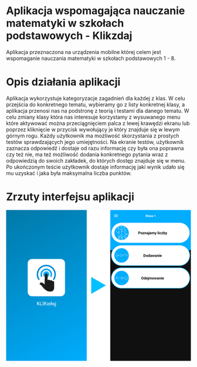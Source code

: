 # Aplikacja wspomagająca nauczanie matematyki w szkołach podstawowych - Klikzdaj
Aplikacja przeznaczona na urządzenia mobilne której celem jest wspomaganie nauczania matematyki w szkołach podstawowych 1 - 8. 

# Opis działania aplikacji
Aplikacja wykorzystuje kategoryzacje zagadnień dla każdej z klas. W celu przejścia do konkretnego tematu, wybieramy go z listy konkretnej klasy, a aplikacja przenosi nas na podstronę z teorią i testami dla danego tematu. W celu zmiany klasy która nas interesuje korzystamy z wysuwanego menu które aktywować można przeciągnięciem palca z lewej krawędzi ekranu lub poprzez kliknięcie w przycisk wywołujący je który znajduje się w lewym górnym rogu. Każdy użytkownik ma możliwość skorzystania z prostych testów sprawdzających jego umiejętności. Na ekranie testów, użytkownik zaznacza odpowiedź i dostaje od razu informację czy była ona poprawna czy też nie, ma też możliwość dodania konkretnego pytania wraz z odpowiedzią do swoich zakładek, do których dostęp znajduje się w menu. Po ukończonym teście użytkownik dostaje informację jaki wynik udało się mu uzyskać i jaka była maksymalna liczba punktów. 

# Zrzuty interfejsu aplikacji
![alt text](/screenshots/1.jpg)
